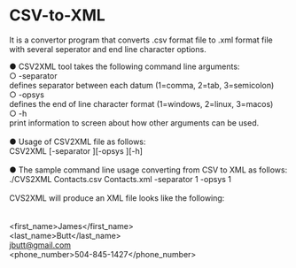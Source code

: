 # CSV-to-XML
It is a convertor program that converts .csv format file to .xml format file with several seperator and end line character options.<br>

● CSV2XML tool takes the following command line arguments: <br>
○ -separator <br>
defines separator between each datum (1=comma, 2=tab, 3=semicolon) <br>
○ -opsys <br>
defines the end of line character format (1=windows, 2=linux, 3=macos) <br>
○ -h <br>
print information to screen about how other arguments can be used. <br>
<br>
● Usage of CSV2XML file as follows: <br>
CSV2XML <inputfile> <outputfile> [-separator <P1>][-opsys <P2>][-h] <br>
  <br>
● The sample command line usage converting from CSV to XML as follows: <br> 
./CVS2XML Contacts.csv Contacts.xml -separator 1 -opsys 1 <br> 
<br>
CVS2XML will produce an XML file looks like the following: <br> 
<contacts> <br>
  <row id=”1”> <br> 
    <first_name>James</first_name><br>
    <last_name>Butt</last_name> <br>
    <email>jbutt@gmail.com</email> <br>
    <phone_number>504-845-1427</phone_number> <br>
    <address/><br>

